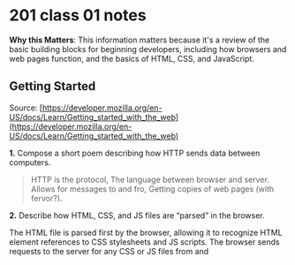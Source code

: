 # 201 class 01 notes

**Why this Matters**: This information matters because it's a review of the basic building blocks for beginning developers, including how browsers and web pages function, and the basics of HTML, CSS, and JavaScript.

## Getting Started

Source: [https://developer.mozilla.org/en-US/docs/Learn/Getting_started_with_the_web](https://developer.mozilla.org/en-US/docs/Learn/Getting_started_with_the_web)

**1.** Compose a short poem describing how HTTP sends data between computers.

> HTTP is the protocol,
  The language between browser and server.
  Allows for messages to and fro,
  Getting copies of web pages (with fervor?).

**2.** Describe how HTML, CSS, and JS files are “parsed” in the browser.

The HTML file is parsed first by the browser, allowing it to recognize HTML element references to CSS stylesheets and JS scripts. The browser sends requests to the server for any CSS or JS files from <link> and <script> elements and then parses the CSS and JS. 

To see the visual representation of the page, the browser first generates an in-memory DOM tree from parsed HTML and  CCSOM structure from parsed CSS. It then applies the styles from the CSSOM tree and compiles and executes the parsed JavaScript.

**3.** How can you find images to add to a Website?

One option is to go to [Google Images](www.google.com/images), click on the Tools button, and filter by Usage Rights --> Creative Commons License.

**4.** How do you create a String vs a Number in JavaScript?

To signify that the value in a sequence of text is a string, you must enclose it in single or double quote marks, whereas numbers don't have quotes around them.  

**5.** What is a Variable and why are they important in JavaScript?

Variables are containers that store values. They're declared with the keyword followed by the name given to the variable. They're important because you can't make anything happen in JS without having a Variable to be defined and told what to do, how to relate, etc.

-----------------------------------------------
## Intro to HTML

**1.** What is an HTML attribute?

- Attributes contain extra info about a given element that won't appear in the content.

**2.** Describe the Anatomy of an HTMl element.

- An element contains an opening tag, the content, and the closing tag.

- The opening tag is the name of the element wrapped in <> bracket. It marks where the element begins.

- The content is the text an element contains between tags.

- The closing tag is the same as the opening tag, but it includes a / before the element name. It makrs where the element ends.


**3.** What is the Difference between <article> and <section> element tags?

- '<article>' represents a self-contained composition in a document, page, application, or site, intended to be independently distributable or reusable. For example, a newspaper article, blog entry, interactive widget or any other independent item of content.

 - <section> represents a generic, standalone section of a document; It doesn't have a more specific semantic element to represent it. They should almost always have a heading.

**4.** What Elements does a “typical” website include?

A "typical" website might include the following elements:

- header: '<header>'.
- navigation bar: '<nav>'.
- main content: '<main>' (with various content subsections represented by '<article>', '<section>', and '<div>' elements).
- sidebar: '<aside>'; often placed inside '<main>'.
- footer: '<footer>'.


**5.** How does metadata influence Search Engine Optimization?

- The metadata can influence SEO because the descriptions and keywords used relating to the content of your page has the potential to make your page appear higher (or lower) in relevant search engine searches.

**6.** How is the <meta> HTML tag used when specifying metadata?

It can be used to specify the document's character encoding using '<meta> charset="utf-8:**', for example.

Or it can include **name** and **content** attributes to specify the type of metadata element/type of information and to specify the actual meta content.

Examples are available [here](https://developer.mozilla.org/en-US/docs/Learn/HTML/Introduction_to_HTML/The_head_metadata_in_HTML).

-----------------------------------------------

## Miscellaneous

### How To Design A Website

**1.** What is the first step to designing a Website?

To define what you want to accomplish with it.

**2.** What is the most important question to answer when designing a Website?

"What exactly do I want to accomplish?"

-----------------------------------------------

## Semantics

**1.** Why should you use an '<h1>' element over a '<span>' element to display a top level heading?

Because '<h1>' means "a top level heading on your page," and '<span>' is an inline non-semantic element used mostly when you don't want to add specific meaning or you can't think of a better semantic text element to wrap your content.

**2.** What are the benefits of using semantic tags in our HTML?

[This source](https://developer.mozilla.org/en-US/docs/Glossary/Semantics) lists the following as some of the benefits of using semantic markup in HTML:

- Search engines will consider its contents as important keywords to influence the page's search rankings (see SEO.)
- Screen readers can use it as a signpost to help visually impaired users navigate a page.
- Finding blocks of meaningful code is significantly easier than searching through endless divs with or without semantic or namespaced classes.
- Suggests to the developer the type of data that will be populated.
- Semantic naming mirrors proper custom element/component naming.

-----------------------------------------------

## What is JavaScript?

**1.** Describe 2 things that require JavaScript in the Browser?

Animating images and dynamically updating content both require JS in the browser.

**2.** How can you add JavaScript to an HTML document?

Using the **script** element. You can create a script.js file in the same directory as your HTML file, or add JavaScript inline - inside of your HTML.

## Things I Want To Know More About:
Nothing I can think of at the moment!
